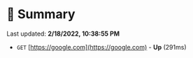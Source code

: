 # 📖 Summary
Last updated: **2/18/2022, 10:38:55 PM**

- `GET` [https://google.com](https://google.com) - **Up** (291ms)
